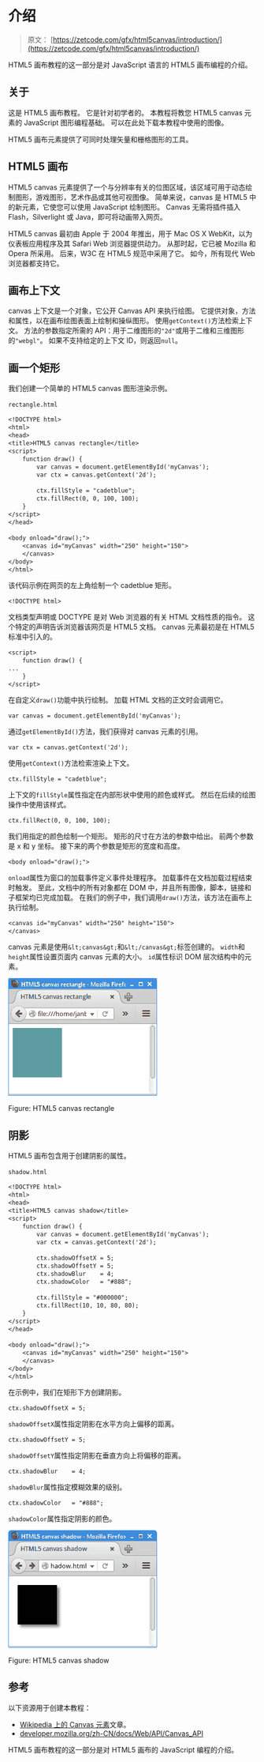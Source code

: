 # 介绍

> 原文： [https://zetcode.com/gfx/html5canvas/introduction/](https://zetcode.com/gfx/html5canvas/introduction/)

HTML5 画布教程的这一部分是对 JavaScript 语言的 HTML5 画布编程的介绍。

## 关于

这是 HTML5 画布教程。 它是针对初学者的。 本教程将教您 HTML5 canvas 元素的 JavaScript 图形编程基础。 可以在此处下载本教程中使用的图像。

HTML5 画布元素提供了可同时处理矢量和栅格图形的工具。

## HTML5 画布

HTML5 canvas 元素提供了一个与分辨率有关的位图区域，该区域可用于动态绘制图形，游戏图形，艺术作品或其他可视图像。 简单来说，canvas 是 HTML5 中的新元素，它使您可以使用 JavaScript 绘制图形。 Canvas 无需将插件插入 Flash，Silverlight 或 Java，即可将动画带入网页。

HTML5 canvas 最初由 Apple 于 2004 年推出，用于 Mac OS X WebKit，以为仪表板应用程序及其 Safari Web 浏览器提供动力。 从那时起，它已被 Mozilla 和 Opera 所采用。 后来，W3C 在 HTML5 规范中采用了它。 如今，所有现代 Web 浏览器都支持它。

## 画布上下文

canvas 上下文是一个对象，它公开 Canvas API 来执行绘图。 它提供对象，方法和属性，以在画布绘图表面上绘制和操纵图形。 使用`getContext()`方法检索上下文。 方法的参数指定所需的 API：用于二维图形的`"2d"`或用于二维和三维图形的`"webgl"`。 如果不支持给定的上下文 ID，则返回`null`。

## 画一个矩形

我们创建一个简单的 HTML5 canvas 图形渲染示例。

`rectangle.html`

```
<!DOCTYPE html>
<html>
<head>
<title>HTML5 canvas rectangle</title>    
<script>
    function draw() {
        var canvas = document.getElementById('myCanvas');
        var ctx = canvas.getContext('2d');

        ctx.fillStyle = "cadetblue";
        ctx.fillRect(0, 0, 100, 100);
    }    
</script>
</head>

<body onload="draw();">
    <canvas id="myCanvas" width="250" height="150">
    </canvas>
</body>
</html>

```

该代码示例在网页的左上角绘制一个 cadetblue 矩形。

```
<!DOCTYPE html>

```

文档类型声明或 DOCTYPE 是对 Web 浏览器的有关 HTML 文档性质的指令。 这个特定的声明告诉浏览器该网页是 HTML5 文档。 canvas 元素最初是在 HTML5 标准中引入的。

```
<script>
    function draw() {
...
    }    
</script>

```

在自定义`draw()`功能中执行绘制。 加载 HTML 文档的正文时会调用它。

```
var canvas = document.getElementById('myCanvas');

```

通过`getElementById()`方法，我们获得对 canvas 元素的引用。

```
var ctx = canvas.getContext('2d');

```

使用`getContext()`方法检索渲染上下文。

```
ctx.fillStyle = "cadetblue";

```

上下文的`fillStyle`属性指定在内部形状中使用的颜色或样式。 然后在后续的绘图操作中使用该样式。

```
ctx.fillRect(0, 0, 100, 100);

```

我们用指定的颜色绘制一个矩形。 矩形的尺寸在方法的参数中给出。 前两个参数是 x 和 y 坐标。 接下来的两个参数是矩形的宽度和高度。

```
<body onload="draw();">

```

`onload`属性为窗口的加载事件定义事件处理程序。 加载事件在文档加载过程结束时触发。 至此，文档中的所有对象都在 DOM 中，并且所有图像，脚本，链接和子框架均已完成加载。 在我们的例子中，我们调用`draw()`方法，该方法在画布上执行绘制。

```
<canvas id="myCanvas" width="250" height="150">
</canvas>

```

canvas 元素是使用`&lt;canvas&gt;`和`&lt;/canvas&gt;`标签创建的。 `width`和`height`属性设置页面内 canvas 元素的大小。 `id`属性标识 DOM 层次结构中的元素。

![HTML5 canvas rectangle](img/b4bff4c4863a93a3a99ec3dd907db8dd.jpg)

Figure: HTML5 canvas rectangle

## 阴影

HTML5 画布包含用于创建阴影的属性。

`shadow.html`

```
<!DOCTYPE html>
<html>
<head>
<title>HTML5 canvas shadow</title>    
<script>
    function draw() {
        var canvas = document.getElementById('myCanvas');
        var ctx = canvas.getContext('2d');

        ctx.shadowOffsetX = 5;
        ctx.shadowOffsetY = 5;
        ctx.shadowBlur    = 4;
        ctx.shadowColor   = "#888";  

        ctx.fillStyle = "#000000";
        ctx.fillRect(10, 10, 80, 80);
    }    
</script>
</head>

<body onload="draw();">
    <canvas id="myCanvas" width="250" height="150">
    </canvas>
</body>
</html>

```

在示例中，我们在矩形下方创建阴影。

```
ctx.shadowOffsetX = 5;

```

`shadowOffsetX`属性指定阴影在水平方向上偏移的距离。

```
ctx.shadowOffsetY = 5;

```

`shadowOffsetY`属性指定阴影在垂直方向上将偏移的距离。

```
ctx.shadowBlur    = 4;

```

`shadowBlur`属性指定模糊效果的级别。

```
ctx.shadowColor   = "#888";  

```

`shadowColor`属性指定阴影的颜色。

![HTML5 canvas shadow](img/a5e090c4aa3ef0272324ccb2baf86658.jpg)

Figure: HTML5 canvas shadow

## 参考

以下资源用于创建本教程：

*   [Wikipedia 上的 Canvas 元素](https://en.wikipedia.org/wiki/Canvas_element)文章。
*   [developer.mozilla.org/zh-CN/docs/Web/API/Canvas_API](https://developer.mozilla.org/en-US/docs/Web/API/Canvas_API)

HTML5 画布教程的这一部分是对 HTML5 画布的 JavaScript 编程的介绍。
